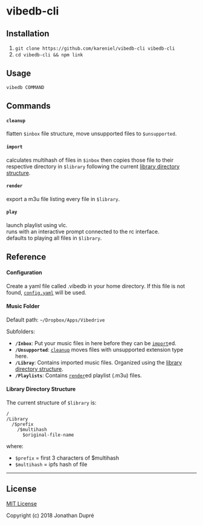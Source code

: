 # vibedb-cli



## Installation

1. `git clone https://github.com/kareniel/vibedb-cli vibedb-cli`
2. `cd vibedb-cli && npm link`



## Usage

`vibedb COMMAND`



## Commands

#### `cleanup`

flatten `$inbox` file structure, move unsupported files to `$unsupported`.

#### `import`

calculates multihash of files in `$inbox` then copies those file to their
respective directory in `$library` following the current 
[library directory structure](#library-directory-structure).

#### `render`

export a m3u file listing every file in `$library`.

#### `play`

launch playlist using vlc.  
runs with an interactive prompt connected to the rc interface.  
defaults to playing all files in `$library`.



## Reference


#### Configuration

Create a yaml file called .vibedb in your home directory.
If this file is not found, [`config.yaml`](./config.yaml) will be used. 


#### Music Folder

Default path: `~/Dropbox/Apps/Vibedrive` 

Subfolders: 

- **`/Inbox`**: Put your music files in here before they can be [`import`](#import)ed.
- **`/Unsupported`**: [`cleanup`](#cleanup) moves files with unsupported extension type here.
- **`/Libray`**: Contains imported music files. Organized using the [library directory structure](#library-directory-structure).
- **`/Playlists`**: Contains [`render`](#render)ed playlist (.m3u) files.


#### Library Directory Structure

The current structure of `$library` is:

```
/
/Library
  /$prefix
    /$multihash
      $original-file-name
```

where:

- `$prefix` = first 3 characters of $multihash
- `$multihash` = ipfs hash of file

---

## License

[MIT License](./LICENSE)

Copyright (c) 2018 Jonathan Dupré
